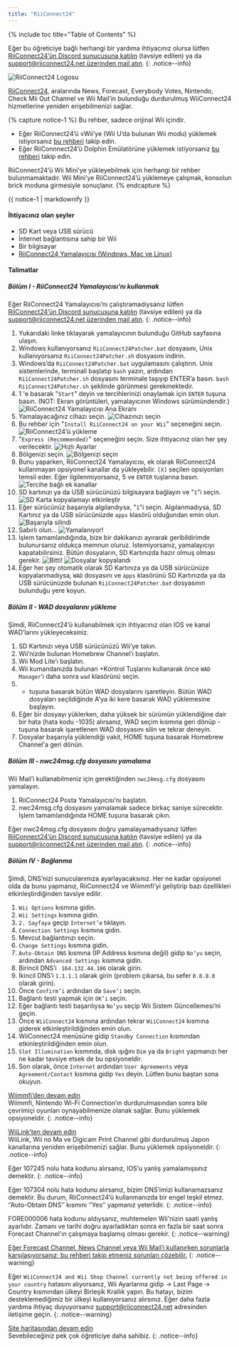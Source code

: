 ```yaml
---
title: "RiiConnect24"
---
```


{% include toc title="Table of Contents" %}

Eğer bu öğreticiye bağlı herhangi bir yardıma ihtiyacınız olursa lütfen [RiiConnect24’ün Discord sunucusuna katılın](https://discord.gg/rc24) (tavsiye edilen) ya da [support@riiconnect24.net üzerinden mail atın](mailto:support@riiconnect24.net).
{: .notice--info}

![RiiConnect24 Logosu](/images/WiiRC24Logo.jpg)

[RiiConnect24](https://rc24.xyz/), aralarında News, Forecast, Everybody Votes, Nintendo, Check Mii Out Channel ve Wii Mail’in bulunduğu durdurulmuş WiiConnect24 hizmetlerine yeniden erişebilmenizi sağlar.

{% capture notice-1 %}
Bu rehber, sadece orijinal Wii içindir.

- Eğer RiiConnect24’ü vWii’ye (Wii U’da bulunan Wii modu) yüklemek istiyorsanız [bu rehberi](riiconnect24-vwii) takip edin.
- Eğer RiiConnnect24’ü Dolphin Emülatörüne yüklemek istiyorsanız [bu rehberi](riiconnect24-dolphin) takip edin.

RiiConnect24’ü Wii Mini’ye yükleyebilmek için herhangi bir rehber bulunmamaktadır. Wii Mini’ye RiiConnect24’ü yüklemeye çalışmak, konsolun brick moduna girmesiyle sonuçlanır.
{% endcapture %}

<div class="notice--warning">{{ notice-1 | markdownify }}</div>

#### İhtiyacınız olan şeyler

* SD Kart veya USB sürücü
* İnternet bağlantısına sahip bir Wii
* Bir bilgisayar
* [RiiConnect24 Yamalayıcısı (Windows, Mac ve Linux)](https://github.com/RiiConnect24/RiiConnect24-Patcher/releases)

#### Talimatlar

##### Bölüm I - RiiConnect24 Yamalayıcısı’nı kullanmak

Eğer RiiConnect24 Yamalayıcısı’nı çalıştıramadıysanız lütfen [RiiConnect24’ün Discord sunucusuna katılın](https://discord.gg/rc24) (tavsiye edilen) ya da [support@riiconnect24.net üzerinden mail atın](mailto:support@riiconnect24.net).
{: .notice--info}

1. Yukarıdaki linke tıklayarak yamalayıcının bulunduğu GitHub sayfasına ulaşın.
2. Windows kullanıyorsanız `RiiConnect24Patcher.bat` dosyasını, Unix kullanıyorsanız `RiiConnect24Patcher.sh` dosyasını indirin.
3. Windows’da `RiiConnect24Patcher.bat` uygulamasını çalıştırın. Unix sistemlerinde, terminali başlatıp `bash` yazın, ardından `RiiConnect24Patcher.sh` dosyasını terminale taşıyıp ENTER’a basın. `bash RiiConnect24Patcher.sh` şeklinde görünmesi gerekmektedir.
4. 1 'e basarak "`Start`" deyin ve tercihlerinizi onaylamak için `ENTER` tuşuna basın. (NOT: Ekran görüntüleri, yamalayıcının Windows sürümündendir.) ![RiiConnect24 Yamalayıcısı Ana Ekranı](/images/RC24_Patcher/1.JPG)
5. Yamalayacağınız cihazı seçin. ![Cihazınızı seçin](/images/RC24_Patcher/2.JPG)
6. Bu rehber için "`Install RiiConnect24 on your Wii`" seçeneğini seçin. ![RiiConnect24’ü yükleme](/images/RC24_Patcher/3.JPG)
7. "`Express (Recommended)`" seçeneğini seçin. Size ihtiyacınız olan her şey verilecektir. ![Hızlı Ayarlar](/images/RC24_Patcher/4.JPG)
8. Bölgenizi seçin. ![Bölgenizi seçin](/images/RC24_Patcher/5.JPG)
9. Bunu yaparken, RiiConnect24 Yamalayıcısı, ek olarak RiiConnect24 kullanmayan opsiyonel kanallar da yükleyebilir. `[X]` seçilen opsiyonları temsil eder. Eğer ilgilenmiyorsanız, 5 ve `ENTER` tuşlarına basın. ![Tercihe bağlı ek kanallar](/images/RC24_Patcher/6.JPG)
10. SD kartınızı ya da USB sürücünüzü bilgisayara bağlayın ve "`1`"i seçin. ![SD Karta kopyalamayı etkinleştir](/images/RC24_Patcher/7.JPG)
11. Eğer sürücünüz başarıyla algılandıysa, "`1`"i seçin. Algılanmadıysa, SD Kartınız ya da USB sürücünüzde `apps` klasörü olduğundan emin olun. ![Başarıyla silindi](/images/RC24_Patcher/8.JPG)
12. Sabırlı olun... ![Yamalanıyor!](/images/RC24_Patcher/9.JPG)
13. İşlem tamamlandığında, bize bir dakikanızı ayırarak geribildirimde bulunursanız oldukça memnun oluruz.  İstemiyorsanız, yamalayıcıyı kapatabilirsiniz. Bütün dosyaların, SD Kartınızda hazır olmuş olması gerekir. ![Bitti!](/images/RC24_Patcher/10.JPG) ![Dosyalar kopyalandı](/images/RC24_Patcher/11.PNG)
14. Eğer her şey otomatik olarak SD Kartınıza ya da USB sürücünüze kopyalanmadıysa, `WAD` dosyasını ve `apps` klasörünü SD Kartınızda ya da USB sürücünüzde bulunan `RiiConnect24Patcher.bat` dosyasının bulunduğu yere koyun.

##### Bölüm II - WAD dosyalarını yükleme

Şimdi, RiiConnect24’ü kullanabilmek için ihtiyacınız olan IOS ve kanal WAD’larını yükleyeceksiniz.

1. SD Kartınızı veya USB sürücünüzü Wii’ye takın.
2. Wii’nizde bulunan Homebrew Channel’ı başlatın.
3. Wii Mod Lite’ı başlatın.
4. Wii kumandanızda bulunan +Kontrol Tuşlarını kullanarak önce `WAD Manager`’ı daha sonra `wad` klasörünü seçin.
5. + tuşuna basarak bütün WAD dosyalarını işaretleyin. Bütün WAD dosyaları seçildiğinde A'ya iki kere basarak WAD yüklemesine başlayın.
6. Eğer bir dosyayı yüklerken, daha yüksek bir sürümün yüklendiğine dair bir hata (hata kodu -1035) alırsanız, WAD seçim kısmına geri dönüp - tuşuna basarak işaretlenen WAD dosyasını silin ve tekrar deneyin.
7. Dosyalar başarıyla yüklendiği vakit, HOME tuşuna basarak Homebrew Channel'a geri dönün.

##### Bölüm III - nwc24msg.cfg dosyasını yamalama

Wii Mail’i kullanabilmeniz için gerektiğinden `nwc24msg.cfg` dosyasını yamalayın.

1. RiiConnect24 Posta Yamalayıcısı’nı başlatın.
2. nwc24msg.cfg dosyasını yamalamak sadece birkaç saniye sürecektir. İşlem tamamlandığında HOME tuşuna basarak çıkın.

Eğer nwc24msg.cfg dosyasını doğru yamalayamadıysanız lütfen [RiiConnect24’ün Discord sunucusuna katılın](https://discord.gg/rc24) (tavsiye edilen) ya da [support@riiconnect24.net üzerinden mail atın](mailto:support@riiconnect24.net).
{: .notice--info}

##### Bölüm IV - Bağlanma

Şimdi, DNS’nizi sunucularımıza ayarlayacaksınız. Her ne kadar opsiyonel olda da bunu yapmanız, RiiConnect24 ve Wiimmfi’yi geliştirip bazı özellikleri etkinleştirdiğinden tavsiye edilir.

1. `Wii Options` kısmına gidin.
2. `Wii Settings` kısmına gidin.
3. `2. Sayfaya` geçip `Internet’e` tıklayın.
4. `Connection Settings` kısmına gidin.
5. Mevcut bağlantınızı seçin.
6. `Change Settings` kısmına gidin.
7. `Auto-Obtain DNS` kısmına (IP Address kısmına değil) gidip `No’yu` seçin, ardından `Advanced Settings` kısmına gidin.
8. Birincil DNS’i ` 164.132.44.106` olarak girin.
9. İkincil DNS’i `1.1.1.1` olarak girin (problem çıkarsa, bu sefer `8.8.8.8` olarak girin).
10. Önce `Confirm’i` ardından da `Save’i` seçin.
11. Bağlantı testi yapmak için `OK’i` seçin.
12. Eğer bağlantı testi başarılıysa `No’yu` seçip Wii Sistem Güncellemesi’ni geçin.
13. Önce `WiiConnect24` kısmına ardından tekrar `WiiConnect24` kısmına giderek etkinleştirildiğinden emin olun.
14. WiiConnect24 menüsüne gidip `Standby Connection` kısmından etkinleştirildiğinden emin olun.
15. `Slot Illumination` kısmında, disk ışığını `Dim` ya da `Bright` yapmanızı her ne kadar tavsiye etsek de bu opsiyoneldir.
16. Son olarak, önce `Internet` ardından `User Agreements` veya `Agreement/Contact` kısmına gidip `Yes` deyin. Lütfen bunu baştan sona okuyun.


[Wiimmfi’den devam edin](wiimmfi)<br> Wiimmfi, Nintendo Wi-Fi Connection’ın durdurulmasından sonra bile çevrimiçi oyunları oynayabilmenize olanak sağlar. Bunu yüklemek opsiyoneldir.
{: .notice--info}

[WiiLink’ten devam edin](wiilink)<br> WiiLink, Wii no Ma ve Digicam Print Channel gibi durdurulmuş Japon kanallarına yeniden erişebilmenizi sağlar. Bunu yüklemek opsiyoneldir.
{: .notice--info}

Eğer 107245 nolu hata kodunu alırsanız, IOS’u yanlış yamalamışsınız demektir.
{: .notice--info}

Eğer 107304 nolu hata kodunu alırsanız, bizim DNS’imizi kullanamazsanız demektir. Bu durum, RiiConnect24’ü kullanmanızda bir engel teşkil etmez. ‘’Auto-Obtain DNS’’ kısmını ‘’Yes’’ yapmanız yeterlidir.
{: .notice--info}

FORE000006 hata kodunu aldıysanız, muhtemelen Wii'nizin saati yanlış ayarlıdır. Zamanı ve tarihi doğru ayarladıktan sonra en fazla bir saat sonra Forecast Channel'ın çalışmaya başlamış olması gerekir.
{: .notice--warning}

[Eğer Forecast Channel, News Channel veya Wii Mail’i kullanırken sorunlarla karşılaşıyorsanız; bu rehberi takip etmeniz sorunları çözebilir.](deleting-vffs)
{: .notice--warning}

Eğer `WiiConnect24 and Wii Shop Channel currently not being offered in your country` hatasını alıyorsanız, Wii Ayarlarına gidip -> Last Page -> Country kısmından ülkeyi Birleşik Krallık yapın. Bu hatayı, bizim desteklemediğimiz bir ülkeyi kullanıyorsanız alırsınız. Eğer daha fazla yardıma ihtiyaç duyuyorsanız [ support@riiconnect24.net](mailto:support@riiconnect24.net) adresinden iletişime geçin.
{: .notice--warning}

[Site haritasından devam edin](site-navigation)<br> Sevebileceğiniz pek çok öğreticiye daha sahibiz.
{: .notice--info}
